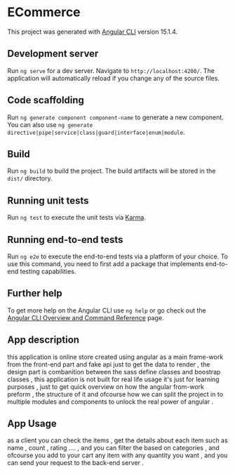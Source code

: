 # ECommerce

This project was generated with [Angular CLI](https://github.com/angular/angular-cli) version 15.1.4.

## Development server

Run `ng serve` for a dev server. Navigate to `http://localhost:4200/`. The application will automatically reload if you change any of the source files.

## Code scaffolding

Run `ng generate component component-name` to generate a new component. You can also use `ng generate directive|pipe|service|class|guard|interface|enum|module`.

## Build

Run `ng build` to build the project. The build artifacts will be stored in the `dist/` directory.

## Running unit tests

Run `ng test` to execute the unit tests via [Karma](https://karma-runner.github.io).

## Running end-to-end tests

Run `ng e2e` to execute the end-to-end tests via a platform of your choice. To use this command, you need to first add a package that implements end-to-end testing capabilities.

## Further help

To get more help on the Angular CLI use `ng help` or go check out the [Angular CLI Overview and Command Reference](https://angular.io/cli) page.

## App description 

this application is online store created using angular as a main frame-work from the front-end part and fake api just to get the data to render , the design part is combanition between the sass define classes and boostrap classes , this application is not built for real life usage it's just for learning purposes , just to get quick overview on how the angular from-work preform , the structure of it and ofcourse how we can split the project in to multiple modules and components to unlock the real power of angular .

## App Usage

as a client you can check the items , get the details about each item such as name , count , rating .... , and you can filter the based on categories , and ofcourse you add to your cart any item with any quantity you want , and you can send your request to the back-end server .


